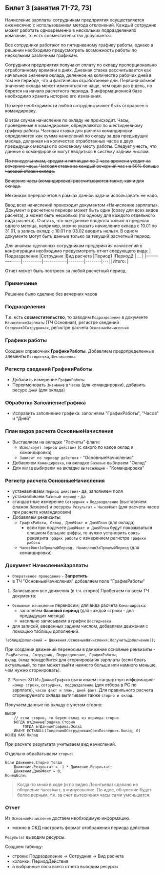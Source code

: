 ## Билет 3 (занятия 71-72, 73)

Начисление зарплаты сотрудникам предприятия осуществляется ежемесячно с использованием метода отклонений. Каждый сотрудник может работать одновременно в нескольких подразделениях компании, то есть совместительство допускается.

Все сотрудники работают по пятидневному графику работы, однако в решении необходимо предусмотреть возможность работы по нескольким различным графикам.

Сотрудники предприятия получают оплату по окладу пропорционально отработанному времени в днях. Дневная ставка рассчитывается как начальное значение оклада, деленное на количество рабочих дней в том же периоде, что и фактически отработанные дни. Первоначальное значение оклада может изменяться не чаще, чем один раз в день, но берется на начало расчетного периода. В информационной базе необходимо хранить историю его изменения.

По мере необходимости любой сотрудник может быть отправлен в командировку.

В этом случае начисление по окладу не происходит. Часы, проведенные в командировке, определяются по шестидневному графику работы. Часовая ставка для расчета командировки определяется как сумма начислений по окладу за два предыдущих месяца, деленная на количество отработанных часов в двух предыдущих месяцах по основному месту работы. Следует учесть, что данные о командировке могут вводиться в систему задним числом.

~~По понедельникам, средам и пятницам по 2 часа времени уходит на вечерние часы. Часовая ставка за каждый вечерний час на 50% больше часовой ставки оклада.~~

~~Вечерние часы (командировка) рассчитываются также, как и для оклада.~~

Механизм перерасчетов в рамках данной задачи использовать не надо.

Ввод всех начислений происходит документом «Начисление зарплаты». Документ в расчетном периоде может быть один (сразу для всех видов расчета), а может быть несколько (по одному для каждого отдельного вида расчета). Считать, что все данные вводятся только в пределах одного месяца, например, можно указать начисление оклада с 10.01 по 31.01, а запись оклад: с 10.01 по 03.02 вводить нельзя. В одном документе могут быть данные только за текущий расчетный период.

Для анализа сделанных сотрудникам предприятия начислений в конфигурации необходимо предусмотреть отчет следующего вида:
|Подразделение |Сотрудник |Вид расчета |Период1 |Период2 | … |
|--------------|----------|------------|--------|--------|---|
|Итого:													  |

Отчет может быть построен за любой расчетный период.


### Примечание

Решение было сделано без вечерних часов


### Подразделения

Т.к. есть **совместительство**, то заводим `Подразделение` в документе `НачислениеЗарплаты` (ТЧ Основная), регистре сведений `СведенияОСотрудниках`, регистре расчета `ОсновныеНачисления`


### Графики работы
Создаем справочник **ГрафикиРаботы**. Добавляем предопределенные элементы `Пятидневка`, `Шестидневка`


### Регистр сведений **ГрафикиРаботы**

- Добавить измерение `ГрафикРаботы`
- Переименовать `Значение` в `Часов` (для командировки), добавить ресурс `Дней` (для оклада)  


### Обработка **ЗаполнениеГрафика**

- Исправить заполнение графика: заполняем "ГрафикРаботы", "Часов" и "Дней" 


### План видов расчета **ОсновныеНачисления**

- Выставляем на вкладке "Расчеты" флаги:
	- `Использует период действия` (с какого по какое оклад и командировка)
	- `Зависит по периоду действия` - "ОсновныеНачисления"
- Добавляем `Командировка`, на вкладке `Базовые` выбираем "Оклад"
- Для `Оклад` выбираем на вкладке `Вытесняющие` - "Командировка"


### Регистр расчета **ОсновныеНачисления**

- устанавливаем `Период действия`- да, заполняем поля
- устанавливаем `Базовый период` - да
- стандартные измерение `Сотрудник` + `Подразделение` (выставляем флажок *базовое*) и ресурсы `Результат` + `ЧасовФакт` (для расчета часов при расчете командировки)
- Добавляем реквизиты:
	- `ГрафикРаботы, Оклад, ДнейФакт и ДнейПлан` (для оклада)
		- если при подсчете `ДнейФакт и ДнейПлан` будут показываться слишком большие цифры, то нужно установить связь реквизита `График работы` с измерением регистра `Графики работы`
	- `ЧасовФактЗаПрошлыйПериод, НачисленоЗаПрошлыйПериод` (для командировки)


### Документ **НачислениеЗарплаты**

- `Оперативное проведение` - **Запретить**
- в ТЧ "ОсновныеНачисления" добавляем поле "ГрафикРаботы"


1. Записываем все движения (в т.ч. сторно)
Пробегаем по всем ТЧ документа:
- `Основные начисления` переносим; для вида расчета `Командировка`:
	- заполняем **базовый период** (для каждой строки - два предыдущих месяца)
	- насильно записываем в график `Шестидневка`
- для записей, введенных задним числом, добавляем движения с помощью таблицы дополнений.
```
ТаблицаДополнений = Движения.ОсновныеНачисления.ПолучитьДополнение();
```
При создании движений переносим в движение основные реквизиты - `ВидРасчета, Сотрудник, Подразделение, ГрафикРаботы, Оклад`. `Оклад` понадобится для сторнирования зарплаты (если брать актуальный, то там может выйти намного больше или намного меньше, чем нужно сторнировать).


2. Расчет ЗП
Из `ДанныеГрафика` вытягиваем стандартную информацию: `номер строки`, `сотрудник, подразделение` (для отбора в РС по зарплате), `часов факт и план, дней факт`. Для правильного расчета сторнируемого оклада вытягиваем также `сторно и оклад`.

Получаем данные по окладу с учетом сторно:
```1c
ВЫБОР
	// если сторно, то берем оклад из периода сторно
	КОГДА втДанныеГрафика.Сторно
		ТОГДА втДанныеГрафика.Оклад
	ИНАЧЕ ЕСТЬNULL(СведенияОСотрудникахСрезПоследних.Оклад, 0)
КОНЕЦ КАК Оклад
```

При расчете результата учитываем вид начислений.

Отдельно обрабатываем `сторно`:
```1c
Если Движение.Сторно Тогда
	Движение.Результат = -1 * Движение.Результат;
	Движение.ДнейФакт = 0;
КонецЕсли;
```

> Когда-то мной в коде (и по видео Леонтьева) сделано не обнуление `ЧасовФакт`, в минусование. По идее, обнуление будет более верным, т.к. за счет вытеснения часы сами уменьшатся.


### Отчет

Из `ОсновныеНачисления` достаем необходимую информацию.
- можно в СКД настроить формат отображения периода действия

`Результат` выводим ресурсы.

Создаем таблицу:
- строки: Подразделение -> Сотрудник -> Вид расчета
- колонки: ПериодДействия
- в выбранные поля всего отчета выводим ресурсы


